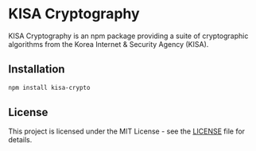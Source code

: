 # KISA Cryptography

KISA Cryptography is an npm package providing a suite of cryptographic algorithms
from the Korea Internet & Security Agency (KISA).

## Installation

```sh
npm install kisa-crypto
```

## License

This project is licensed under the MIT License - see the [LICENSE](LICENSE) file for details.

